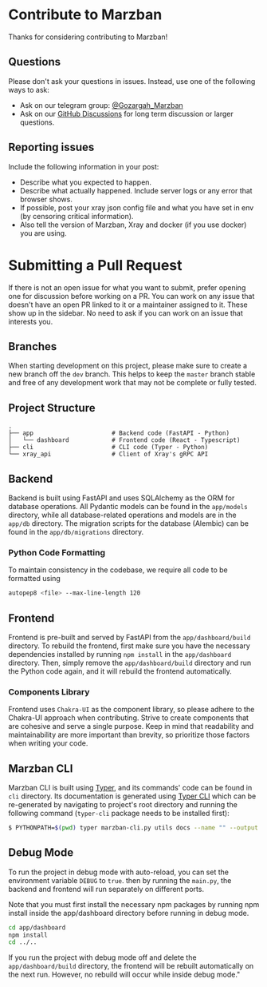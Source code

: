 # Contribute to Marzban
Thanks for considering contributing to Marzban!

## Questions

Please don't ask your questions in issues. Instead, use one of the following ways to ask:
- Ask on our telegram group: [@Gozargah_Marzban](https://t.me/gozargah_marzban)
- Ask on our [GitHub Discussions](https://github.com/gozargah/marzban/discussions) for long term discussion or larger questions.


## Reporting issues

Include the following information in your post:
- Describe what you expected to happen.
- Describe what actually happened. Include server logs or any error that browser shows.
- If possible, post your xray json config file and what you have set in env (by censoring critical information).
- Also tell the version of Marzban, Xray and docker (if you use docker) you are using.


# Submitting a Pull Request
If there is not an open issue for what you want to submit, prefer opening one for discussion before working on a PR. You can work on any issue that doesn't have an open PR linked to it or a maintainer assigned to it. These show up in the sidebar. No need to ask if you can work on an issue that interests you.

## Branches
When starting development on this project, please make sure to create a new branch off the `dev` branch. This helps to keep the `master` branch stable and free of any development work that may not be complete or fully tested.

## Project Structure
```
.
├── app                      # Backend code (FastAPI - Python)
│   └── dashboard            # Frontend code (React - Typescript)
├── cli                      # CLI code (Typer - Python)
└── xray_api                 # Client of Xray's gRPC API
```

## Backend
Backend is built using FastAPI and uses SQLAlchemy as the ORM for database operations. All Pydantic models can be found in the `app/models` directory, while all database-related operations and models are in the `app/db` directory. The migration scripts for the database (Alembic) can be found in the `app/db/migrations` directory.

### Python Code Formatting
To maintain consistency in the codebase, we require all code to be formatted using 
```bash
autopep8 <file> --max-line-length 120
```

## Frontend
Frontend is pre-built and served by FastAPI from the `app/dashboard/build` directory. To rebuild the frontend, first make sure you have the necessary dependencies installed by running `npm install` in the `app/dashboard` directory. Then, simply remove the `app/dashboard/build` directory and run the Python code again, and it will rebuild the frontend automatically.

### Components Library
Frontend uses `Chakra-UI` as the component library, so please adhere to the Chakra-UI approach when contributing. Strive to create components that are cohesive and serve a single purpose. Keep in mind that readability and maintainability are more important than brevity, so prioritize those factors when writing your code.

## Marzban CLI
Marzban CLI is built using [Typer](https://typer.tiangolo.com/), and its commands' code can be found in `cli`  directory. Its documentation is generated using [Typer CLI](https://typer.tiangolo.com/typer-cli/) which can be re-generated by navigating to project's root directory and running the following command (`typer-cli` package needs to be installed first):

```bash
$ PYTHONPATH=$(pwd) typer marzban-cli.py utils docs --name "" --output ./cli/README.md
```

## Debug Mode
To run the project in debug mode with auto-reload, you can set the environment variable `DEBUG` to `true`. then by running the `main.py`, the backend and frontend will run separately on different ports.

Note that you must first install the necessary npm packages by running npm install inside the app/dashboard directory before running in debug mode.
```bash
cd app/dashboard
npm install
cd ../..
```

If you run the project with debug mode off and delete the `app/dashboard/build` directory, the frontend will be rebuilt automatically on the next run. However, no rebuild will occur while inside debug mode."

